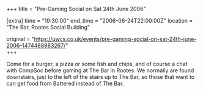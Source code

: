 +++
title = "Pre-Gaming Social on Sat 24th June 2006"

[extra]
time = "19:30:00"
end_time = "2006-06-24T22:00:00Z"
location = "The Bar, Rootes Social Building"

original = "https://uwcs.co.uk/events/pre-gaming-social-on-sat-24th-june-2006-1474488983267/"    
+++

Come for a burger, a pizza or some fish and chips, and of course a chat with CompSoc before gaming at The Bar in Rootes. We normally are found downstairs, just to the left of the stairs up to The Bar, so those that want to can get food from Battered instead of The Bar.

